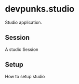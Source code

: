 # devpunks.studio

Studio application.


## Session

A studio Session


## Setup

  How to setup studio
